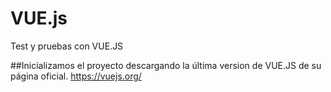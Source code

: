 # VUE.js
Test y pruebas con VUE.JS


##Inicializamos el proyecto descargando la última version de VUE.JS de su página oficial. <a href="https://vuejs.org/" title="">https://vuejs.org/</a>